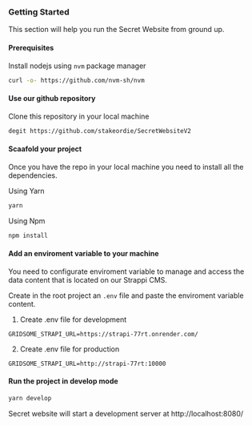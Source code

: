 ### Getting Started
This section will help you run the Secret Website from ground up.

#### Prerequisites

Install nodejs using `nvm` package manager

```bash
curl -o- https://github.com/nvm-sh/nvm
```

#### Use our github repository

Clone this repository in your local machine

```bash
degit https://github.com/stakeordie/SecretWebsiteV2
```

#### Scaafold your project

Once you have the repo in your local machine you need to install all the dependencies.

Using Yarn

```bash
yarn
```

Using Npm

```bash
npm install
```

#### Add an enviroment variable to your machine 

You need to configurate enviroment variable to manage and access the data content that is located on our Strappi CMS.

Create in the root project an `.env` file and paste the enviroment variable content.

1. Create .env file for development

```env
GRIDSOME_STRAPI_URL=https://strapi-77rt.onrender.com/

```

2. Create .env file for production

```env
GRIDSOME_STRAPI_URL=http://strapi-77rt:10000
```
#### Run the project in develop mode

```bash
yarn develop
```
Secret website will start a development server at http://localhost:8080/
